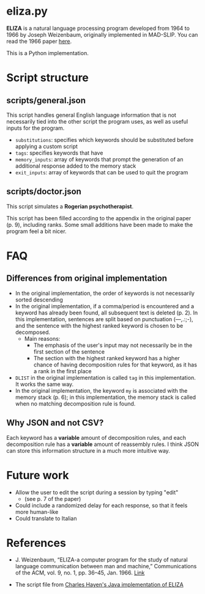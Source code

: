 # eliza.py
**ELIZA** is a natural language processing program developed from 1964 to 1966 by Joseph Weizenbaum, originally implemented in MAD-SLIP. You can read the 1966 paper [here](https://dl.acm.org/doi/10.1145/365153.365168).

This is a Python implementation.

# Script structure

## scripts/general.json
This script handles general English language information that is not necessarily tied into the other script the program uses,
as well as useful inputs for the program.

- `substitutions`: specifies which keywords should be substituted before applying a custom script
- `tags`: specifies keywords that have
- `memory_inputs`: array of keywords that prompt the generation of an additional response added to the memory stack
- `exit_inputs`: array of keywords that can be used to quit the program

## scripts/doctor.json
This script simulates a **Rogerian psychotherapist**.

This script has been filled according to the appendix in the original paper (p. 9), including ranks.
Some small additions have been made to make the program feel a bit nicer.

# FAQ

## Differences from original implementation
- In the original implementation, the order of keywords is not necessarily sorted descending
- In the original implementation, if a comma/period is encountered and a keyword has already been found,
all subsequent text is deleted (p. 2). In this implementation, sentences are split based on punctuation (—,.:;-),
and the sentence with the highest ranked keyword is chosen to be decomposed.
    - Main reasons:
        - The emphasis of the user's input may not necessarily be in the first section of the sentence
        - The section with the highest ranked keyword has a higher chance of having decomposition rules
        for that keyword, as it has a rank in the first place
- `DLIST` in the original implementation is called `tag` in this implementation. It works the same way.
- In the original implementation, the keyword `my` is associated with the memory stack (p. 6);
in this implementation, the memory stack is called when no matching decomposition rule is found.

## Why JSON and not CSV?
Each keyword has a **variable** amount of decomposition rules,
and each decomposition rule has a **variable** amount of reassembly rules.
I think JSON can store this information structure in a much more intuitive way.

# Future work
- Allow the user to edit the script during a session by typing "edit"
    - (see p. 7 of the paper)
- Could include a randomized delay for each response, so that it feels more human-like
- Could translate to Italian

# References
- J. Weizenbaum, “ELIZA-a computer program for the study of natural language communication between man and machine,” Communications of the ACM, vol. 9, no. 1, pp. 36–45, Jan. 1966. [Link](https://dl.acm.org/doi/10.1145/365153.365168)

- The script file from [Charles Hayen's Java implementation of ELIZA](http://chayden.net/eliza/Eliza.html)